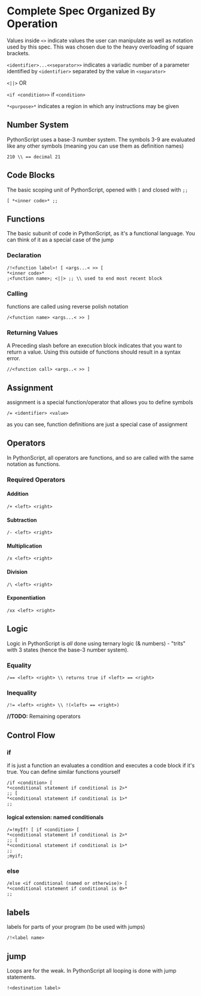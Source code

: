 # Complete Spec Organized By Operation

Values inside `<>` indicate values the user can manipulate as well as notation used by this spec. This was chosen due to the heavy overloading of square brackets.

`<identifier>...<<separator>>` indicates a variadic number of a parameter identified by `<identifier>` separated by the value in `<separator>`

`<||>` OR

`<if <condition>>` if `<condition>`

`*<purpose>*` indicates a region in which any instructions may be given

## Number System

PythonScript uses a base-3 number system. The symbols 3-9 are evaluated like any other symbols (meaning you can use them as definition names)

```PythonScript
210 \\ == decimal 21
```

## Code Blocks

The basic scoping unit of PythonScript, opened with `[` and closed with `;;`

```PythonScript
[ *<inner code>* ;;
```

## Functions

The basic subunit of code in PythonScript, as it's a functional language. You can think of it as a special case of the jump

### Declaration

```PythonScript
/!<function label>! [ <args...< >> [
*<inner code>*
;<function name>; <||> ;; \\ used to end most recent block
```

### Calling

functions are called using reverse polish notation

```PythonScript
/<function name> <args...< >> ]
```

### Returning Values

A Preceding slash before an execution block indicates that you want to return a value. Using this outside of functions should result in a syntax error.

```PythonScript
//<function call> <args..< >> ]
```

## Assignment

assignment is a special function/operator that allows you to define symbols

```PythonScript
/= <identifier> <value>
```

as you can see, function definitions are just a special case of assignment

## Operators

In PythonScript, all operators are functions, and so are called with the same notation as functions.

### Required Operators

#### Addition

```PythonScript
/+ <left> <right>
```

#### Subtraction

```PythonScript
/- <left> <right>
```

#### Multiplication

```PythonScript
/x <left> <right>
```

#### Division

```PythonScript
/\ <left> <right>
```

#### Exponentiation

[//]: # (TODO: add "variadic" exponentiation operator to spec)

```PythonScript
/xx <left> <right>
```

## Logic

Logic in PythonScript is *all* done using ternary logic (& numbers) - "trits" with 3 states (hence the base-3 number system).

### Equality

```PythonScript
/== <left> <right> \\ returns true if <left> == <right>
```

### Inequality

[FIXME]: # (Might need to change based off how NOT is implemented)

```PythonScript
/!= <left> <right> \\ !(<left> == <right>) 
```

**//TODO:** Remaining operators

[//]: https://hackaday.io/project/164907-ternary-computing-menagerie/log/162816-tritwise-operations-and-eating-crow (This might be a good reference)

## Control Flow

### if

if is just a function an evaluates a condition and executes a code block if it's true. You can define similar functions yourself 

```PythonScript
/if <condition> [
*<conditional statement if conditional is 2>*
;; [
*<conditional statement if conditional is 1>*
;;
```

#### logical extension: named conditionals

```PythonScript
/=!myIf! [ if <condition> [
*<conditional statement if conditional is 2>*
;; [
*<conditional statement if conditional is 1>*
;;
;myif;
```

### else

```PythonScript
/else <if conditional (named or otherwise)> [
*<conditional statement if conditional is 0>*
;;
```

## labels

labels for parts of your program (to be used with jumps)

```PythonScript
/!<label name>
```

## jump

Loops are for the weak. In PythonScript all looping is done with jump statements.

```PythonScript
!<destination label>
```
